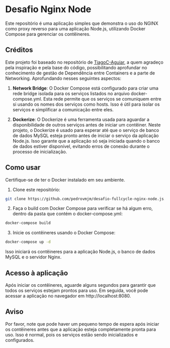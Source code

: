 # Desafio Nginx Node

Este repositório é uma aplicação simples que demonstra o uso do NGINX como proxy reverso para uma aplicação Node.js, utilizando Docker Compose para gerenciar os contêineres.

## Créditos

Este projeto foi baseado no repositório de [TiagoC-Aguiar](https://github.com/TiagoC-Aguiar/desafio-nginx-node), a quem agradeço pela inspiração e pela base do código, possibilitando aprofundar no conhecimento de gestão de Dependência entre Containers e a parte de Networking. Aprofundando nesses seguintes aspectos:

1. **Network Bridge**:
O Docker Compose está configurado para criar uma rede bridge isolada para os serviços listados no arquivo docker-compose.yml. Esta rede permite que os serviços se comuniquem entre si usando os nomes dos serviços como hosts. Isso é útil para isolar os serviços e simplificar a comunicação entre eles.

2. **Dockerize**:
O Dockerize é uma ferramenta usada para aguardar a disponibilidade de outros serviços antes de iniciar um contêiner. Neste projeto, o Dockerize é usado para esperar até que o serviço de banco de dados MySQL esteja pronto antes de iniciar o serviço da aplicação Node.js. Isso garante que a aplicação só seja iniciada quando o banco de dados estiver disponível, evitando erros de conexão durante o processo de inicialização.

## Como usar

Certifique-se de ter o Docker instalado em seu ambiente.

1. Clone este repositório:

```bash
git clone https://github.com/pedrovmjm/desafio-fullcycle-nginx-node.js.git
```

2. Faça o build com Docker Compose para verificar se há algum erro, dentro da pasta que contém o docker-compose.yml:

```bash
docker-compose build
```

3. Inicie os contêineres usando o Docker Compose:

```bash
docker-compose up -d
```

Isso iniciará os contêineres para a aplicação Node.js, o banco de dados MySQL e o servidor Nginx.

## Acesso à aplicação

Após iniciar os contêineres, aguarde alguns segundos para garantir que todos os serviços estejam prontos para uso. Em seguida, você pode acessar a aplicação no navegador em http://localhost:8080.

## Aviso

Por favor, note que pode haver um pequeno tempo de espera após iniciar os contêineres antes que a aplicação esteja completamente pronta para uso. Isso é normal, pois os serviços estão sendo inicializados e configurados.